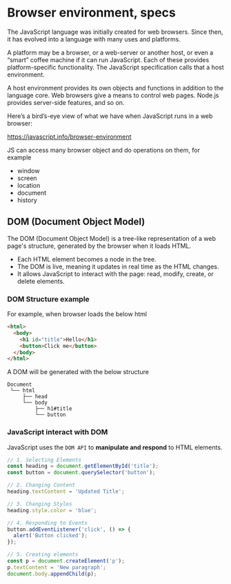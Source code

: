 # Browser environment, specs

The JavaScript language was initially created for web browsers. Since then, it has evolved into a language with many uses and platforms.

A platform may be a browser, or a web-server or another host, or even a “smart” coffee machine if it can run JavaScript. Each of these provides platform-specific functionality. The JavaScript specification calls that a host environment.

A host environment provides its own objects and functions in addition to the language core. Web browsers give a means to control web pages. Node.js provides server-side features, and so on.

Here’s a bird’s-eye view of what we have when JavaScript runs in a web browser:

https://javascript.info/browser-environment

JS can access many browser object and do operations on them, for example

- window
- screen
- location
- document
- history


##  DOM (Document Object Model)

The DOM (Document Object Model) is a tree-like representation of a web page's structure, generated by the browser when it loads HTML.

- Each HTML element becomes a node in the tree.
- The DOM is live, meaning it updates in real time as the HTML changes.
- It allows JavaScript to interact with the page: read, modify, create, or delete elements.

### DOM Structure example

For example, when browser loads the below html

```html
<html>
  <body>
    <h1 id="title">Hello</h1>
    <button>Click me</button>
  </body>
</html>
```

A DOM will be generated with the below structure

```text
Document
 └── html
     ├── head
     └── body
         ├── h1#title
         └── button
```

### JavaScript interact with DOM

JavaScript uses the `DOM API` to **manipulate and respond** to HTML elements.

```js
// 1. Selecting Elements
const heading = document.getElementById('title');
const button = document.querySelector('button');

// 2. Changing Content
heading.textContent = 'Updated Title';

// 3. Changing Styles
heading.style.color = 'blue';

// 4. Responding to Events
button.addEventListener('click', () => {
  alert('Button clicked');
});

// 5. Creating elements
const p = document.createElement('p');
p.textContent = 'New paragraph';
document.body.appendChild(p); 
```